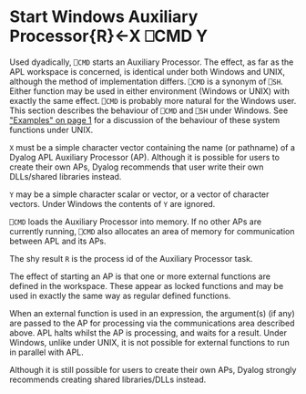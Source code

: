 




<h1 class="heading"><span class="name">Start Windows Auxiliary Processor</span><span class="command">{R}←X ⎕CMD Y</span></h1>

Used dyadically, `⎕CMD` starts an Auxiliary Processor.  The effect, as far as the APL workspace is concerned, is identical under both Windows and UNIX, although the method of implementation differs.  `⎕CMD` is a synonym of `⎕SH`.  Either function may be used in either environment (Windows or UNIX) with exactly the same effect.  `⎕CMD` is probably more natural for the Windows user.  This section describes the behaviour of `⎕CMD` and `⎕SH` under Windows.  See ["Examples" on page 1](start-unix-auxiliary-processor.md) for a discussion of the behaviour of these system functions under UNIX.


`X` must be a simple character vector containing the name (or pathname) of a Dyalog APL Auxiliary Processor (AP). Although it is possible for users to create their own APs, Dyalog recommends that user write their own DLLs/shared libraries instead.


`Y` may be a simple character scalar or vector, or a vector of character vectors.  Under Windows the contents of `Y` are ignored.


`⎕CMD` loads the Auxiliary Processor into memory.  If no other APs are currently running, `⎕CMD` also allocates an area of memory for communication between APL and its APs.


The shy result `R` is the process id of the Auxiliary Processor task.



The effect of starting an AP is that one or more external functions are defined in the workspace.  These appear as locked functions and may be used in exactly the same way as regular defined functions.


When an external function is used in an expression, the argument(s) (if any) are passed to the AP for processing via the communications area described above.  APL halts whilst the AP is processing, and waits for a result.  Under Windows, unlike under UNIX, it is not possible for external functions to run in parallel with APL.


Although it is still possible for users to create their own APs, Dyalog strongly recommends creating shared libraries/DLLs instead.


